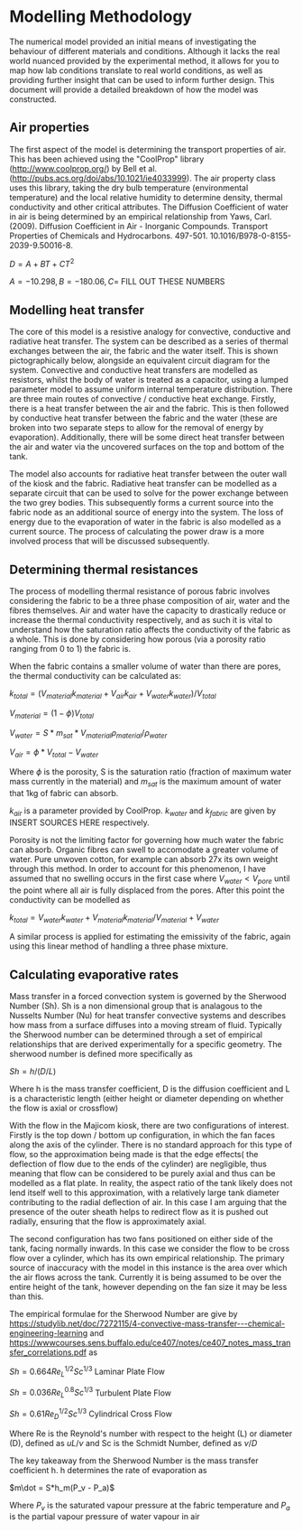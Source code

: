 # Modelling Methodology

The numerical model provided an initial means of investigating the behaviour of different materials and conditions. Although it lacks the real world nuanced provided by the experimental method, it allows for you to map how lab conditions translate to real world conditions, as well as providing further insight that can be used to inform further design. This document will provide a detailed breakdown of how the model was constructed.

## Air properties 

The first aspect of the model is determining the transport properties of air. This has been achieved using the "CoolProp" library (http://www.coolprop.org/) by Bell et al.  (http://pubs.acs.org/doi/abs/10.1021/ie4033999). The air property class uses this library, taking the dry bulb temperature (environmental temperature) and the local relative humidity to determine density, thermal conductivity and other critical attributes. The Diffusion Coefficient of water in air is being determined by an empirical relationship from Yaws, Carl. (2009). Diffusion Coefficient in Air - Inorganic Compounds. Transport Properties of Chemicals and Hydrocarbons. 497-501. 10.1016/B978-0-8155-2039-9.50016-8. 

$D = A + BT + CT^2$

$A = -10.298, B = -180.06, C =$ FILL OUT THESE NUMBERS


## Modelling heat transfer

The core of this model is a resistive analogy for convective, conductive and radiative heat transfer. The system can be described as a series of thermal exchanges between the air, the fabric and the water itself. This is shown pictographically below, alongside an equivalent circuit diagram for the system. Convective and conductive heat transfers are modelled as resistors, whilst the body of water is treated as a capacitor, using a lumped parameter model to assume uniform internal temperature distribution. There are three main routes of convective / conductive heat exchange. Firstly, there is a heat transfer between the air and the fabric. This is then followed by conductive heat transfer between the fabric and the water (these are broken into two separate steps to allow for the removal of energy by evaporation). Additionally, there will be some direct heat transfer between the air and water via the uncovered surfaces on the top and bottom of the tank. 

The model also accounts for radiative heat transfer between the outer wall of the kiosk and the fabric. Radiative heat transfer can be modelled as a separate circuit that can be used to solve for the power exchange between the two grey bodies. This subsequently forms a current source into the fabric node as an additional source of energy into the system. The loss of energy due to the evaporation of water in the fabric is also modelled as a current source. The process of calculating the power draw is a more involved process that will be discussed subsequently.


## Determining thermal resistances

The process of modelling thermal resistance of porous fabric involves considering the fabric to be a three phase composition of air, water and the fibres themselves. Air and water have the capacity to drastically reduce or increase the thermal conductivity respectively, and as such it is vital to understand how the saturation ratio affects the conductivity of the fabric as a whole. This is done by considering how porous (via a porosity ratio ranging from 0 to 1) the fabric is. 

When the fabric contains a smaller volume of water than there are pores, the thermal conductivity can be calculated as:

$k_{total} = (V_{material}k_{material} + V_{air}k_{air} + V_{water}k_{water})/V_{total}$

$V_{material} = (1-\phi)V_{total}$ 

$V_{water} = S*m_{sat}*V_{material}\rho_{material} / \rho_{water}$ 

$V_{air} = \phi *V_{total}-V_{water}$

Where $\phi$ is the porosity, S is the saturation ratio (fraction of maximum water mass currently in the material) and $m_{sat}$ is the maximum amount of water that 1kg of fabric can absorb.

$k_{air}$ is a parameter provided by CoolProp. $k_{water}$ and $k_{fabric}$ are given by INSERT SOURCES HERE respectively. 

Porosity is not the limiting factor for governing how much water the fabric can absorb. Organic fibres can swell to accomodate a greater volume of water. Pure unwoven cotton, for example can absorb 27x its own weight through this method. In order to account for this phenomenon, I have assumed that no swelling occurs in the first case where $V_{water} < V_{pore}$ until the point where all air is fully displaced from the pores. After this point the conductivity can be modelled as 

$k_{total} = V_{water}k_{water} + V_{material}k_{material} / V_{material} + V_{water}$

A similar process is applied for estimating the emissivity of the fabric, again using this linear method of handling a three phase mixture. 

## Calculating evaporative rates

Mass transfer in a forced convection system is governed by the Sherwood Number (Sh). Sh is a non dimensional group that is analagous to the Nusselts Number (Nu) for heat transfer convective systems and describes how mass from a surface diffuses into a moving stream of fluid. Typically the Sherwood number can be determined through a set of empirical relationships that are derived experimentally for a specific geometry. The sherwood number is defined more specifically as 

$Sh = h/(D/L)$

Where h is the mass transfer coefficient, D is the diffusion coefficient and L is a characteristic length (either height or diameter depending on whether the flow is axial or crossflow)

With the flow in the Majicom kiosk, there are two configurations of interest. Firstly is the top down / bottom up configuration, in which the fan faces along the axis of the cylinder. There is no standard approach for this type of flow, so the approximation being made is that the edge effects( the deflection of flow due to the ends of the cylinder) are negligible, thus meaning that flow can be considered to be purely axial and thus can be modelled as a flat plate. In reality, the aspect ratio of the tank likely does not lend itself well to this approximation, with a relatively large tank diameter contributing to the radial deflection of air. In this case I am arguing that the presence of the outer sheath helps to redirect flow as it is pushed out radially, ensuring that the flow is approximately axial.

The second configuration has two fans positioned on either side of the tank, facing normally inwards. In this case we consider the flow to be cross flow over a cylinder, which has its own empirical relationship. The primary source of inaccuracy with the model in this instance is the area over which the air flows across the tank. Currently it is being assumed to be over the entire height of the tank, however depending on the fan size it may be less than this.

The empirical formulae for the Sherwood Number are give by https://studylib.net/doc/7272115/4-convective-mass-transfer---chemical-engineering-learning and https://wwwcourses.sens.buffalo.edu/ce407/notes/ce407_notes_mass_transfer_correlations.pdf as 

$Sh = 0.664 Re_L^{1/2} Sc^{1/3}$ Laminar Plate Flow

$Sh = 0.036 Re_L^{0.8} Sc^{1/3}$ Turbulent Plate Flow

$Sh =  0.61 Re_D^{1/2} Sc^{1/3}$ Cylindrical Cross Flow 

Where Re is the Reynold's number with respect to the height (L) or diameter (D), defined as $uL/\nu$ and Sc is the Schmidt Number, defined as $\nu/D$

The key takeaway from the Sherwood Number is the mass transfer coefficient h. h determines the rate of evaporation as 

$m\dot = S*h_m(P_v - P_a)$

Where $P_v$ is the saturated vapour pressure at the fabric temperature and $P_a$ is the partial vapour pressure of water vapour in air







